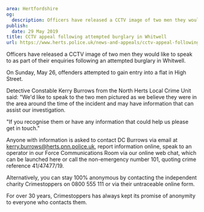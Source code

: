 ```yaml
area: Hertfordshire
og:
  description: Officers have released a CCTV image of two men they would like to speak to as part of their enquiries following an attempted burglary in Whitwell.
publish:
  date: 29 May 2019
title: CCTV appeal following attempted burglary in Whitwell
url: https://www.herts.police.uk/news-and-appeals/cctv-appeal-following-attempted-burglary-in-whitwell-0288g
```

Officers have released a CCTV image of two men they would like to speak to as part of their enquiries following an attempted burglary in Whitwell.

On Sunday, May 26, offenders attempted to gain entry into a flat in High Street.

Detective Constable Kerry Burrows from the North Herts Local Crime Unit said: "We'd like to speak to the two men pictured as we believe they were in the area around the time of the incident and may have information that can assist our investigation.

"If you recognise them or have any information that could help us please get in touch."

Anyone with information is asked to contact DC Burrows via email at kerry.burrows@herts.pnn.police.uk, report information online, speak to an operator in our Force Communications Room via our online web chat, which can be launched here or call the non-emergency number 101, quoting crime reference 41/47477/19.

Alternatively, you can stay 100% anonymous by contacting the independent charity Crimestoppers on 0800 555 111 or via their untraceable online form.

For over 30 years, Crimestoppers has always kept its promise of anonymity to everyone who contacts them.
